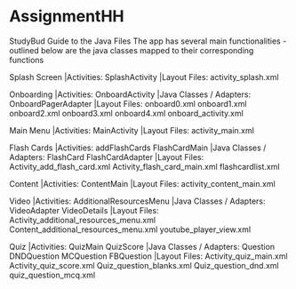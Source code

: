 # AssignmentHH
StudyBud
Guide to the Java Files
The app has several main functionalities - outlined below are the java classes mapped to their corresponding functions

Splash Screen
	|Activities: 
		SplashActivity
	|Layout Files: 
		activity_splash.xml

Onboarding
	|Activities: 
		OnboardActivity
	|Java Classes / Adapters:
		OnboardPagerAdapter
	|Layout Files: 
		onboard0.xml
		onboard1.xml
		onboard2.xml
		onboard3.xml
		onboard4.xml
		onboard_activity.xml

Main Menu
|Activities: 
MainActivity
|Layout Files: 
activity_main.xml

Flash Cards
	|Activities: 
		addFlashCards
		FlashCardMain
	|Java Classes / Adapters: 
		FlashCard
		FlashCardAdapter
	|Layout Files: 
		Activity_add_flash_card.xml
		Activity_flash_card_main.xml
		flashcardlist.xml

Content
	|Activities: 
		ContentMain
	|Layout Files: 
		activity_content_main.xml

Video
	|Activities: 
		AdditionalResourcesMenu
	|Java Classes / Adapters: 
		VideoAdapter
		VideoDetails
	|Layout Files: 
		Activity_additional_resources_menu.xml
		Content_additional_resources_menu.xml
		youtube_player_view.xml

Quiz
	|Activities: 
		QuizMain
		QuizScore
	|Java Classes / Adapters: 
		Question
		DNDQuestion
		MCQuestion
		FBQuestion
	|Layout Files: 
		Activity_quiz_main.xml
		Activity_quiz_score.xml
		Quiz_question_blanks.xml
		Quiz_question_dnd.xml
		quiz_question_mcq.xml
